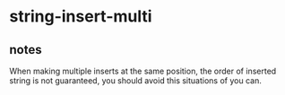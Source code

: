 # string-insert-multi

## notes
When making multiple inserts at the same position, the order of inserted string is not guaranteed,
you should avoid this situations of you can.  
